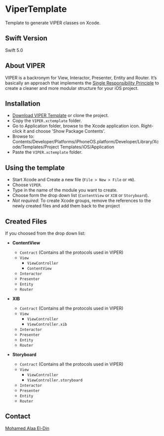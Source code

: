# ViperTemplate
Template to generate VIPER classes on Xcode.

## Swift Version
Swift 5.0

## About VIPER
VIPER is a backronym for View, Interactor, Presenter, Entity and Router. It’s basically an approach that implements the [Single Responsibility Principle](https://en.wikipedia.org/wiki/Single_responsibility_principle) to create a cleaner and more modular structure for your iOS project.

## Installation
- [Download VIPER Template](https://github.com/mohamedaeldin/ViperTemplate/archive/main.zip) or clone the project.
- Copy the `VIPER.xctemplate` folder.
- Go to Application folder, browse to the Xcode application icon. Right-click it and choose 'Show Package Contents'. 
- Browse to: Contents/Developer/Platforms/iPhoneOS.platform/Developer/Library/Xcode/Templates/Project Templates/iOS/Application
- Paste the `VIPER.xctemplate` folder.

## Using the template
- Start Xcode and Create a new file (`File > New > File` or `⌘N`).
- Choose `VIPER`.
- Type in the name of the module you want to create.
- Choose form the drop down list (`ContentView` or `XIB` or `Storyboard`).
- *Not required*: To create Xcode groups, remove the references to the newly created files and add them back to the project

## Created Files
If you choosed from the drop down list:
* **ContentView**
  *  `Contract` (Contains all the protocols used in VIPER)
  *  `View`
      * `ViewController`
      * `ContentView`
  *  `Interactor`
  *  `Presenter`
  *  `Entity`
  *  `Router`

* **XIB**
  *  `Contract` (Contains all the protocols used in VIPER)
  *  `View`
      * `ViewController`
      * `ViewController.xib`
  *  `Interactor`
  *  `Presenter`
  *  `Entity`
  *  `Router`
  
* **Storyboard**
  *  `Contract` (Contains all the protocols used in VIPER)
  *  `View`
      * `ViewController`
      * `ViewController.storyboard`
  *  `Interactor`
  *  `Presenter`
  *  `Entity`
  *  `Router`


## Contact
[Mohamed Alaa El-Din](https://github.com/mohamedaeldin)
